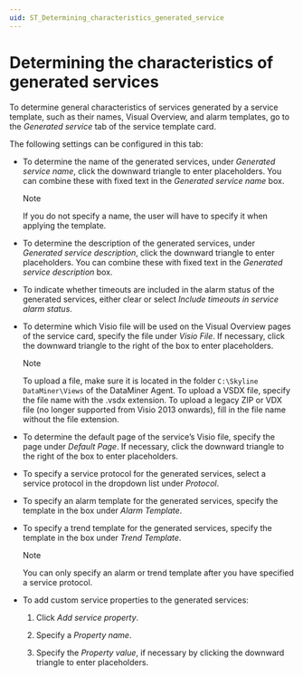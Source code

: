 ```yaml
---
uid: ST_Determining_characteristics_generated_service
---
```


# Determining the characteristics of generated services

To determine general characteristics of services generated by a service template, such as their names, Visual Overview, and alarm templates, go to the *Generated service* tab of the service template card.

The following settings can be configured in this tab:

- To determine the name of the generated services, under *Generated service name*, click the downward triangle to enter placeholders. You can combine these with fixed text in the *Generated service name* box.

  > [!NOTE]
  > If you do not specify a name, the user will have to specify it when applying the template.

- To determine the description of the generated services, under *Generated service description*, click the downward triangle to enter placeholders. You can combine these with fixed text in the *Generated service description* box.

- To indicate whether timeouts are included in the alarm status of the generated services, either clear or select *Include timeouts in service alarm status*.

- To determine which Visio file will be used on the Visual Overview pages of the service card, specify the file under *Visio File*. If necessary, click the downward triangle to the right of the box to enter placeholders.

  > [!NOTE]
  > To upload a file, make sure it is located in the folder `C:\Skyline DataMiner\Views` of the DataMiner Agent. To upload a VSDX file, specify the file name with the .vsdx extension. To upload a legacy ZIP or VDX file (no longer supported from Visio 2013 onwards), fill in the file name without the file extension.

- To determine the default page of the service’s Visio file, specify the page under *Default Page*. If necessary, click the downward triangle to the right of the box to enter placeholders.

- To specify a service protocol for the generated services, select a service protocol in the dropdown list under *Protocol*.

- To specify an alarm template for the generated services, specify the template in the box under *Alarm Template*.

- To specify a trend template for the generated services, specify the template in the box under *Trend Template*.

  > [!NOTE]
  > You can only specify an alarm or trend template after you have specified a service protocol.

- To add custom service properties to the generated services:

  1. Click *Add service property*.

  1. Specify a *Property name*.

  1. Specify the *Property value*, if necessary by clicking the downward triangle to enter placeholders.
